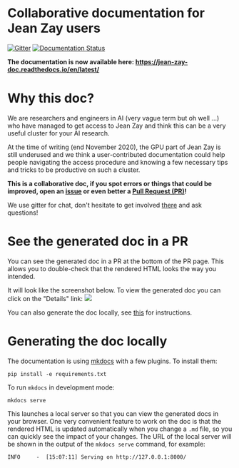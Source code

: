 # Collaborative documentation for Jean Zay users

[![Gitter](https://img.shields.io/gitter/room/jean-zay-users/jean-zay-doc.svg)](https://gitter.im/jean-zay-users/jean-zay-doc)
[![Documentation Status](https://readthedocs.org/projects/jean-zay-doc/badge/?version=latest)](https://jean-zay-doc.readthedocs.io)

**The documentation is now available here:
https://jean-zay-doc.readthedocs.io/en/latest/**

# Why this doc?

We are researchers and engineers in AI (very vague term but oh well ...) who
have managed to get access to Jean Zay and think this can be a very useful
cluster for your AI research.

At the time of writing (end November 2020), the GPU part of Jean Zay is still
underused and we think a user-contributed documentation could help people
navigating the access procedure and knowing a few necessary tips and tricks to
be productive on such a cluster.

**This is a collaborative doc, if you spot errors or things that
could be improved, open an
[issue](https://github.com/jean-zay-users/jean-zay-doc/issues/new) or even
better a [Pull Request (PR)](https://github.com/jean-zay-users/jean-zay-doc/compare)!**

We use gitter for chat, don't hesitate to get involved
[there](https://gitter.im/jean-zay-users/jean-zay-doc) and ask questions!

# See the generated doc in a PR

You can see the generated doc in a PR at the bottom of the PR page. This allows
you to double-check that the rendered HTML looks the way you intended.

It will look like the screenshot below. To view the generated doc you can click
on the "Details" link:
![](https://user-images.githubusercontent.com/1680079/146903507-d56addb6-c038-4d01-a151-933a8f261af2.png)

You can also generate the doc locally, see [this](#generating-the-doc-locally)
for instructions.

# Generating the doc locally

The documentation is using [mkdocs](https://www.mkdocs.org/) with a few
plugins. To install them:
```
pip install -e requirements.txt
```

To run `mkdocs` in development mode:
```
mkdocs serve
```

This launches a local server so that you can view the generated docs in your
browser. One very convenient feature to work on the doc is that the rendered
HTML is updated automatically when you change a `.md` file, so you can quickly
see the impact of your changes. The URL of the local server will be shown in
the output of the `mkdocs serve` command, for example:
```
INFO     -  [15:07:11] Serving on http://127.0.0.1:8000/
```

